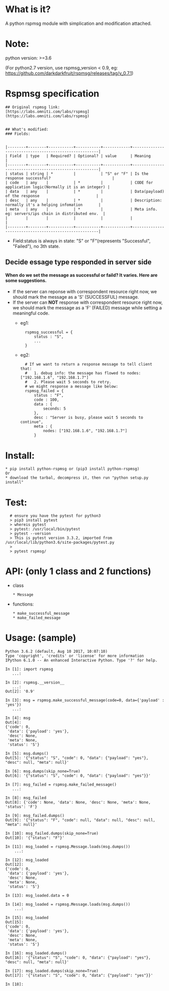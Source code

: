 #  What is it?

  A python rspmsg module with simplication and modification attached.


#  Note:
  python version: >=3.6

  (For python2.7 version, use rspmsg_version < 0.9, eg: https://github.com/darkdarkfruit/rspmsg/releases/tag/v_0.7.1)


# Rspmsg specification


    ## Original rspmsg link:
    [https://labs.omniti.com/labs/rspmsg](https://labs.omniti.com/labs/rspmsg)


    ## What's modified:
    ### Fields:


    |--------+--------+-----------+-----------+------------+-------------------------------------------------------|
    | Field  | type   | Required? | Optional? | value      | Meaning                                               |
    |--------+--------+-----------+-----------+------------+-------------------------------------------------------|
    | status | string | *         |           | "S" or "F" | Is the response successful?                           |
    | code   | any    |           | *         |            | CODE for application logic(Normally it is an integer) |
    | data   | any    |           | *         |            | Data(payload) of the response                         |
    | desc   | any    |           | *         |            | Description: normally it's a helping infomation       |
    | meta   | any    |           | *         |            | Meta info. eg: servers/ips chain in distributed env.  |
    |        |        |           |           |            |                                                       |
    |--------+--------+-----------+-----------+------------+-------------------------------------------------------|

* Field:status is always in state: "S" or "F"(represents "Successful", "Failed"), no 3th state.

## Decide essage type responded in server side

#### When do we set the message as successful or faild? It varies. Here are some suggestions.
* If the server can reponse with correspondent resource right now, we should mark the message as a 'S' (SUCCESSFUL) message.
* If the server can **NOT** response with correspondent resource right now, we should mark the message as a 'F' (FAILED) message while setting a meaningful code.
    * eg1:
    
            rspmsg_successful = {
                status : "S",
                ...
            }
    
    * eg2:

            # If we want to return a response message to tell client that:
            #   1. debug info: the message has flowed to nodes: ["192.168.1.6", "192.168.1.7"]
            #   2. Please wait 5 seconds to retry.
            # we might response a message like below:
            rspmsg_failed = {
                status : "F",
                code : 100,
                data : {
                    seconds: 5
                },
                desc : "Server is busy, please wait 5 seconds to continue",
                meta : {
                    nodes: ["192.168.1.6", "192.168.1.7"]
                }
    



#  Install:
    * pip install python-rspmsg or (pip3 install python-rspmsg)
    Or
    * download the tarbal, decompress it, then run "python setup.py install"

#  Test:
      # ensure you have the pytest for python3
      > pip3 install pytest
      > whereis pytest
      > pytest: /usr/local/bin/pytest
      > pytest --version
      > This is pytest version 3.3.2, imported from /usr/local/lib/python3.6/site-packages/pytest.py
      >
      > pytest rspmsg/

# API: (only 1 class and 2 functions)
  * class
  
        * Message
  * functions:

        * make_successful_message 
        * make_failed_message


#  Usage: (sample)

  
    Python 3.6.2 (default, Aug 10 2017, 10:07:10) 
    Type 'copyright', 'credits' or 'license' for more information
    IPython 6.1.0 -- An enhanced Interactive Python. Type '?' for help.
    
    In [1]: import rspmsg
       ...: 
    
    In [2]: rspmsg.__version__
       ...: 
    Out[2]: '0.9'
    
    In [3]: msg = rspmsg.make_successful_message(code=0, data={'payload' : 'yes'})
       ...: 
    
    In [4]: msg
    Out[4]: 
    {'code': 0,
     'data': {'payload': 'yes'},
     'desc': None,
     'meta': None,
     'status': 'S'}
    
    In [5]: msg.dumps()
    Out[5]: '{"status": "S", "code": 0, "data": {"payload": "yes"}, "desc": null, "meta": null}'
    
    In [6]: msg.dumps(skip_none=True)
    Out[6]: '{"status": "S", "code": 0, "data": {"payload": "yes"}}'
    
    In [7]: msg_failed = rspmsg.make_failed_message()
       ...: 
    
    In [8]: msg_failed
    Out[8]: {'code': None, 'data': None, 'desc': None, 'meta': None, 'status': 'F'}
    
    In [9]: msg_failed.dumps()
    Out[9]: '{"status": "F", "code": null, "data": null, "desc": null, "meta": null}'
    
    In [10]: msg_failed.dumps(skip_none=True)
    Out[10]: '{"status": "F"}'
    
    In [11]: msg_loaded = rspmsg.Message.loads(msg.dumps())
        ...: 
    
    In [12]: msg_loaded
    Out[12]: 
    {'code': 0,
     'data': {'payload': 'yes'},
     'desc': None,
     'meta': None,
     'status': 'S'}
    
    In [13]: msg_loaded.data = 0
    
    In [14]: msg_loaded = rspmsg.Message.loads(msg.dumps())
        ...: 
    
    In [15]: msg_loaded
    Out[15]: 
    {'code': 0,
     'data': {'payload': 'yes'},
     'desc': None,
     'meta': None,
     'status': 'S'}
    
    In [16]: msg_loaded.dumps()
    Out[16]: '{"status": "S", "code": 0, "data": {"payload": "yes"}, "desc": null, "meta": null}'
    
    In [17]: msg_loaded.dumps(skip_none=True)
    Out[17]: '{"status": "S", "code": 0, "data": {"payload": "yes"}}'
    
    In [18]: 
